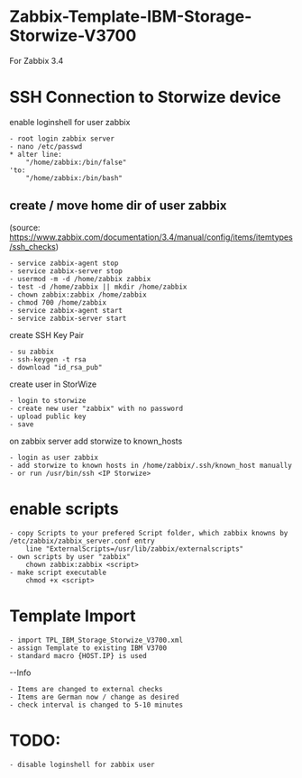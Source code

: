 # Zabbix-Template-IBM-Storage-Storwize-V3700
For Zabbix 3.4

# SSH Connection to Storwize device

enable loginshell for user zabbix
	
	- root login zabbix server
	- nano /etc/passwd
	* alter line:
		"/home/zabbix:/bin/false"
	'to:
		"/home/zabbix:/bin/bash"
 
create / move home dir of user zabbix
-
(source: https://www.zabbix.com/documentation/3.4/manual/config/items/itemtypes/ssh_checks)

	- service zabbix-agent stop
	- service zabbix-server stop
	- usermod -m -d /home/zabbix zabbix
	- test -d /home/zabbix || mkdir /home/zabbix
	- chown zabbix:zabbix /home/zabbix
	- chmod 700 /home/zabbix
	- service zabbix-agent start
	- service zabbix-server start
	
create SSH Key Pair
	
	- su zabbix
	- ssh-keygen -t rsa
	- download "id_rsa_pub"
	
create user in StorWize

	- login to storwize
	- create new user "zabbix" with no password
	- upload public key
	- save

on zabbix server add storwize to known_hosts

	- login as user zabbix
	- add storwize to known hosts in /home/zabbix/.ssh/known_host manually
	- or run /usr/bin/ssh <IP Storwize>

# enable scripts
 
	- copy Scripts to your prefered Script folder, which zabbix knowns by /etc/zabbix/zabbix_server.conf entry
		line "ExternalScripts=/usr/lib/zabbix/externalscripts"
	- own scripts by user "zabbix"  
		chown zabbix:zabbix <script>
	- make script executable
		chmod +x <script>
	
# Template Import

	- import TPL_IBM_Storage_Storwize_V3700.xml
	- assign Template to existing IBM V3700
	- standard macro {HOST.IP} is used
	
--Info
	
	- Items are changed to external checks
	- Items are German now / change as desired
	- check interval is changed to 5-10 minutes

# TODO: 
	- disable loginshell for zabbix user
